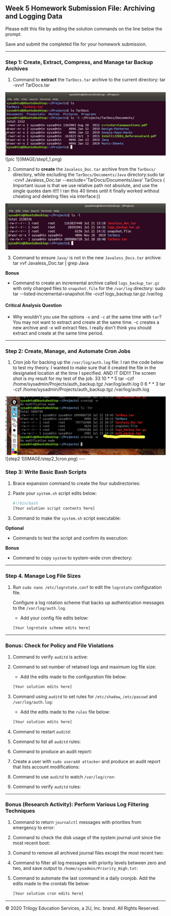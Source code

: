 ## Week 5 Homework Submission File: Archiving and Logging Data

Please edit this file by adding the solution commands on the line below the prompt.

Save and submit the completed file for your homework submission.

---

### Step 1: Create, Extract, Compress, and Manage tar Backup Archives

1. Command to **extract** the `TarDocs.tar` archive to the current directory: tar -xvvf TarDocs.tar 
<img src="/Week_5_HW/IMAGE/step1_1.png">
![pic 1](IMAGE/step1_1.png)

2. Command to **create** the `Javaless_Doc.tar` archive from the `TarDocs/` directory, while excluding the `TarDocs/Documents/Java` directory:sudo tar -cvvf Javaless_Doc.tar --exclude='TarDocs/Documents/Java' TarDocs
( Important isuue is that we use relative path not absolute, and use the single quotes dam it!!! I ran this 40 times until it finally worked without cheating and deleting files via interface:))
<img src="/Week_5_HW/IMAGE/step1_2.png">

3. Command to ensure `Java/` is not in the new `Javaless_Docs.tar` archive: tar vvf Javaless_Doc.tar | grep Java


**Bonus** 
- Command to create an incremental archive called `logs_backup_tar.gz` with only changed files to `snapshot.file` for the `/var/log` directory:
sudo tar --listed-incremental=snapshot.file -cvzf logs_backup.tar.gz /var/log
#### Critical Analysis Question

- Why wouldn't you use the options `-x` and `-c` at the same time with `tar`?
You may not want to extract and create at the same time. -c creates a new archive and -x will extract files. I really don't think you should extract and create at the same time period. 
---

### Step 2: Create, Manage, and Automate Cron Jobs

1. Cron job for backing up the `/var/log/auth.log` file:
I ran the code below to test my theory. I wanted to make sure that it created the file in the designated location at the time I specified. AND IT DID!!!
The screen shot is my result for my test of the job.
33 10 * * 5 tar -czf /home/sysadmin/Projects/auth_backup.tgz /var/log/auth.log
0 6 * * 3 tar -czf /home/sysadmin/Projects/auth_backup.tgz /var/log/auth.log
<img src="/Week_5_HW/IMAGE/step2_1cron.png">
![step2 1](IMAGE/step2_1cron.png)
---

### Step 3: Write Basic Bash Scripts

1. Brace expansion command to create the four subdirectories:

2. Paste your `system.sh` script edits below:

    ```bash
    #!/bin/bash
    [Your solution script contents here]
    ```

3. Command to make the `system.sh` script executable:

**Optional**
- Commands to test the script and confirm its execution:

**Bonus**
- Command to copy `system` to system-wide cron directory:

---

### Step 4. Manage Log File Sizes
 
1. Run `sudo nano /etc/logrotate.conf` to edit the `logrotate` configuration file. 

    Configure a log rotation scheme that backs up authentication messages to the `/var/log/auth.log`.

    - Add your config file edits below:

    ```bash
    [Your logrotate scheme edits here]
    ```
---

### Bonus: Check for Policy and File Violations

1. Command to verify `auditd` is active:

2. Command to set number of retained logs and maximum log file size:

    - Add the edits made to the configuration file below:

    ```bash
    [Your solution edits here]
    ```

3. Command using `auditd` to set rules for `/etc/shadow`, `/etc/passwd` and `/var/log/auth.log`:


    - Add the edits made to the `rules` file below:

    ```bash
    [Your solution edits here]
    ```

4. Command to restart `auditd`:

5. Command to list all `auditd` rules:

6. Command to produce an audit report:

7. Create a user with `sudo useradd attacker` and produce an audit report that lists account modifications:

8. Command to use `auditd` to watch `/var/log/cron`:

9. Command to verify `auditd` rules:

---

### Bonus (Research Activity): Perform Various Log Filtering Techniques

1. Command to return `journalctl` messages with priorities from emergency to error:

1. Command to check the disk usage of the system journal unit since the most recent boot:

1. Comand to remove all archived journal files except the most recent two:


1. Command to filter all log messages with priority levels between zero and two, and save output to `/home/sysadmin/Priority_High.txt`:

1. Command to automate the last command in a daily cronjob. Add the edits made to the crontab file below:

    ```bash
    [Your solution cron edits here]
    ```

---
© 2020 Trilogy Education Services, a 2U, Inc. brand. All Rights Reserved.
